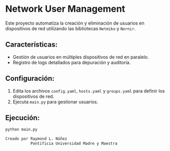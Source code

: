 # Network User Management

Este proyecto automatiza la creación y eliminación de usuarios en dispositivos de red utilizando las bibliotecas `Netmiko` y `Nornir`.

## Características:
- Gestión de usuarios en múltiples dispositivos de red en paralelo.
- Registro de logs detallados para depuración y auditoría.

## Configuración:
1. Edita los archivos `config.yaml`, `hosts.yaml` y `groups.yaml` para definir los dispositivos de red.
2. Ejecuta `main.py` para gestionar usuarios.

## Ejecución:
```bash
python main.py

Creado por Raymond L. Núñez
           Pontificia Universidad Madre y Maestra